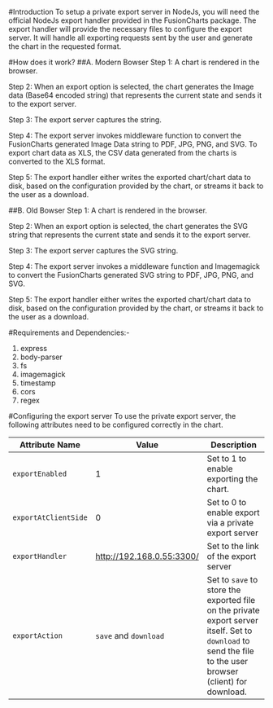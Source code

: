 #Introduction
To setup a private export server in NodeJs, you will need the official NodeJs export handler provided in the FusionCharts package. The export handler will provide the necessary files to configure the export server. It will handle all exporting requests sent by the user and generate the chart in the requested format. 

#How does it work?
##A. Modern Bowser
Step 1: A chart is rendered in the browser.

Step 2: When an export option is selected, the chart generates the Image data (Base64 encoded  string) that represents the current state and sends it to the export server.

Step 3: The export server captures the string.

Step 4: The export server invokes middleware function to convert the FusionCharts generated Image Data string to PDF, JPG, PNG, and SVG. To export chart data as XLS, the CSV data generated from the charts is converted to the XLS format.

Step 5: The export handler either writes the exported chart/chart data to disk, based on the configuration provided by the chart, or streams it back to the user as a download.

##B. Old Bowser
Step 1: A chart is rendered in the browser.

Step 2: When an export option is selected, the chart generates the SVG string that represents the current state and sends it to the export server.

Step 3: The export server captures the SVG string.

Step 4: The export server invokes a middleware function and Imagemagick to convert the FusionCharts generated SVG string to PDF, JPG, PNG, and SVG. 

Step 5: The export handler either writes the exported chart/chart data to disk, based on the configuration provided by the chart, or streams it back to the user as a download.

#Requirements and Dependencies:- 
1. express
2. body-parser
3. fs
4. imagemagick
5. timestamp
6. cors
7. regex

#Configuring the export server
To use the private export server, the following attributes need to be configured correctly in the chart.

|Attribute Name|Value|Description|
|---|---|---|
|`exportEnabled`|1|Set to 1 to enable exporting the chart.|
|`exportAtClientSide`|0|Set to 0 to enable export via a private export server|
|`exportHandler`|http://192.168.0.55:3300/|Set to the link of the export server|
|`exportAction`|`save` and `download`|Set to `save` to store the exported file on the private export server itself. Set to `download` to send the file to the user browser (client) for download.|
